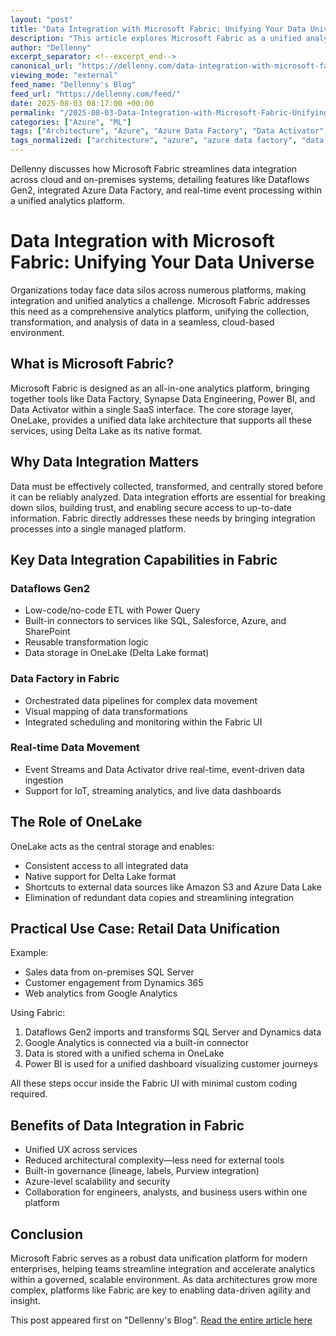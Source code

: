 ```yaml
---
layout: "post"
title: "Data Integration with Microsoft Fabric: Unifying Your Data Universe"
description: "This article explores Microsoft Fabric as a unified analytics platform for data integration, covering its core capabilities, such as Dataflows Gen2, integrated Azure Data Factory pipelines, real-time data movement, and the OneLake storage foundation. It provides practical use cases and discusses the benefits in governance, scalability, and collaboration for data-driven organizations."
author: "Dellenny"
excerpt_separator: <!--excerpt_end-->
canonical_url: "https://dellenny.com/data-integration-with-microsoft-fabric-unifying-your-data-universe/"
viewing_mode: "external"
feed_name: "Dellenny's Blog"
feed_url: "https://dellenny.com/feed/"
date: 2025-08-03 08:17:00 +00:00
permalink: "/2025-08-03-Data-Integration-with-Microsoft-Fabric-Unifying-Your-Data-Universe.html"
categories: ["Azure", "ML"]
tags: ["Architecture", "Azure", "Azure Data Factory", "Data Activator", "Data Engineering", "Data Governance", "Data Integration", "Data Lake", "Data Pipelines", "Dataflows Gen2", "Delta Lake", "ETL", "Event Streams", "Fabric", "Microsoft Fabric", "Microsoft Purview", "ML", "OneLake", "Posts", "Power BI", "Real Time Data", "Synapse Data Engineering"]
tags_normalized: ["architecture", "azure", "azure data factory", "data activator", "data engineering", "data governance", "data integration", "data lake", "data pipelines", "dataflows gen2", "delta lake", "etl", "event streams", "fabric", "microsoft fabric", "microsoft purview", "ml", "onelake", "posts", "power bi", "real time data", "synapse data engineering"]
---
```


Dellenny discusses how Microsoft Fabric streamlines data integration across cloud and on-premises systems, detailing features like Dataflows Gen2, integrated Azure Data Factory, and real-time event processing within a unified analytics platform.<!--excerpt_end-->

# Data Integration with Microsoft Fabric: Unifying Your Data Universe

Organizations today face data silos across numerous platforms, making integration and unified analytics a challenge. Microsoft Fabric addresses this need as a comprehensive analytics platform, unifying the collection, transformation, and analysis of data in a seamless, cloud-based environment.

## What is Microsoft Fabric?

Microsoft Fabric is designed as an all-in-one analytics platform, bringing together tools like Data Factory, Synapse Data Engineering, Power BI, and Data Activator within a single SaaS interface. The core storage layer, OneLake, provides a unified data lake architecture that supports all these services, using Delta Lake as its native format.

## Why Data Integration Matters

Data must be effectively collected, transformed, and centrally stored before it can be reliably analyzed. Data integration efforts are essential for breaking down silos, building trust, and enabling secure access to up-to-date information. Fabric directly addresses these needs by bringing integration processes into a single managed platform.

## Key Data Integration Capabilities in Fabric

### Dataflows Gen2

- Low-code/no-code ETL with Power Query
- Built-in connectors to services like SQL, Salesforce, Azure, and SharePoint
- Reusable transformation logic
- Data storage in OneLake (Delta Lake format)

### Data Factory in Fabric

- Orchestrated data pipelines for complex data movement
- Visual mapping of data transformations
- Integrated scheduling and monitoring within the Fabric UI

### Real-time Data Movement

- Event Streams and Data Activator drive real-time, event-driven data ingestion
- Support for IoT, streaming analytics, and live data dashboards

## The Role of OneLake

OneLake acts as the central storage and enables:

- Consistent access to all integrated data
- Native support for Delta Lake format
- Shortcuts to external data sources like Amazon S3 and Azure Data Lake
- Elimination of redundant data copies and streamlining integration

## Practical Use Case: Retail Data Unification

Example:

- Sales data from on-premises SQL Server
- Customer engagement from Dynamics 365
- Web analytics from Google Analytics

Using Fabric:

1. Dataflows Gen2 imports and transforms SQL Server and Dynamics data
2. Google Analytics is connected via a built-in connector
3. Data is stored with a unified schema in OneLake
4. Power BI is used for a unified dashboard visualizing customer journeys

All these steps occur inside the Fabric UI with minimal custom coding required.

## Benefits of Data Integration in Fabric

- Unified UX across services
- Reduced architectural complexity—less need for external tools
- Built-in governance (lineage, labels, Purview integration)
- Azure-level scalability and security
- Collaboration for engineers, analysts, and business users within one platform

## Conclusion

Microsoft Fabric serves as a robust data unification platform for modern enterprises, helping teams streamline integration and accelerate analytics within a governed, scalable environment. As data architectures grow more complex, platforms like Fabric are key to enabling data-driven agility and insight.

This post appeared first on "Dellenny's Blog". [Read the entire article here](https://dellenny.com/data-integration-with-microsoft-fabric-unifying-your-data-universe/)

